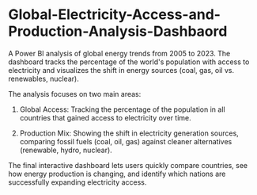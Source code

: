 # Global-Electricity-Access-and-Production-Analysis-Dashbaord
A Power BI analysis of global energy trends from 2005 to 2023. The dashboard tracks the percentage of the world's population with access to electricity and visualizes the shift in energy sources (coal, gas, oil vs. renewables, nuclear). 

The analysis focuses on two main areas:

1) Global Access: Tracking the percentage of the population in all countries that gained access to electricity over time.

2) Production Mix: Showing the shift in electricity generation sources, comparing fossil fuels (coal, oil, gas) against cleaner alternatives (renewable, hydro, nuclear).

The final interactive dashboard lets users quickly compare countries, see how energy production is changing, and identify which nations are successfully expanding electricity access.
